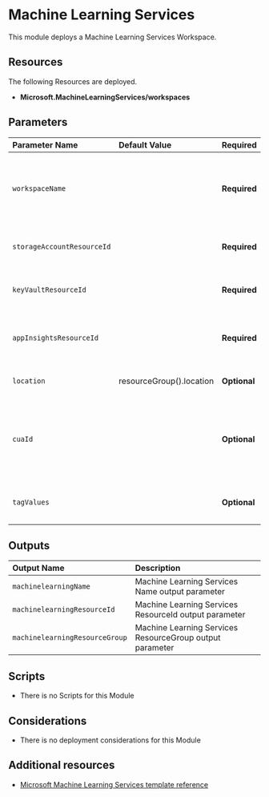 # Machine Learning Services

This module deploys a Machine Learning Services Workspace. 

## Resources

The following Resources are deployed.

+ **Microsoft.MachineLearningServices/workspaces** 

## Parameters

| Parameter Name | Default Value | Required | Description |
| :-             | :-            | :-       |:-           |
| `workspaceName` || **Required** | T1he name of the Azure Machine Learning service workspace
| `storageAccountResourceId` || **Required** | Resource identifier of the Storage Account
| `keyVaultResourceId` || **Required** | Resource identifier of the KeyVault
| `appInsightsResourceId` || **Required** | Resource identifier of the Application Insights
| `location` | resourceGroup().location | **Optional** | Location for all resources
| `cuaId` || **Optional** | Customer Usage Attribution Id (GUID). This GUID must be previously registered
| `tagValues` || **Optional** | Optional. Azure Resource Tags object

## Outputs
| Output Name | Description |
| :-          | :-          |
| `machinelearningName` |  Machine Learning Services Name output parameter
| `machinelearningResourceId` | Machine Learning Services ResourceId output parameter
| `machinelearningResourceGroup` | Machine Learning Services ResourceGroup output parameter

## Scripts

+ There is no Scripts for this Module

## Considerations

+ There is no deployment considerations for this Module

## Additional resources

+ [Microsoft Machine Learning Services template reference](https://docs.microsoft.com/en-us/azure/templates/microsoft.machinelearningservices/allversions)
